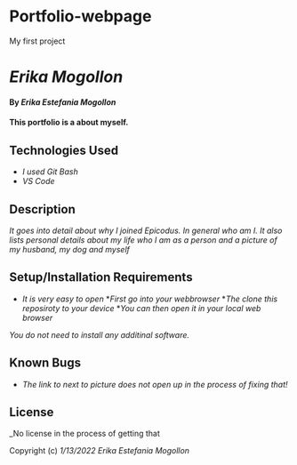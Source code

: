 # Portfolio-webpage
My first project
# _Erika Mogollon_

#### By _**Erika Estefania Mogollon**_

#### This portfolio is a about myself.
## Technologies Used

* _I used Git Bash_
* _VS Code_

## Description

_It goes into detail about why I joined Epicodus. In general who am I. It also lists personal details about my life who I am as a person and a picture of my husband, my dog and myself_

## Setup/Installation Requirements

* _It is very easy to open_
*_First go into your webbrowser_
*_The clone this reposiroty to your device_
*_You can then open it in your local web browser_

_You do not need to install any additinal software._

## Known Bugs

* _The link to next to picture does not open up in the process of fixing that!_

## License

_No license in the process of getting that

Copyright (c) _1/13/2022_ _Erika Estefania Mogollon_
